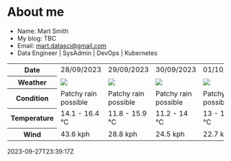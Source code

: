 # About me

- Name: Mart Smith
- My blog: TBC
- Email: [mart.datasci@gmail.com](mailto:mart.datasci6@gmail.com)
- Data Engineer | SysAdmin | DevOps | Kubernetes


<table>
    <tr>
        <th>Date</th>
        <td>28/09/2023</td><td>29/09/2023</td><td>30/09/2023</td><td>01/10/2023</td><td>02/10/2023</td><td>03/10/2023</td><td>04/10/2023</td>
    </tr>
    <tr>
        <th>Weather</th>
        <td><img src="https://cdn.weatherapi.com/weather/64x64/day/176.png"/></td><td><img src="https://cdn.weatherapi.com/weather/64x64/day/176.png"/></td><td><img src="https://cdn.weatherapi.com/weather/64x64/day/176.png"/></td><td><img src="https://cdn.weatherapi.com/weather/64x64/day/176.png"/></td><td><img src="https://cdn.weatherapi.com/weather/64x64/day/176.png"/></td><td><img src="https://cdn.weatherapi.com/weather/64x64/day/176.png"/></td><td><img src="https://cdn.weatherapi.com/weather/64x64/day/122.png"/></td>
    </tr>
    <tr>
        <th>Condition</th>
        <td width="200px">Patchy rain possible</td><td width="200px">Patchy rain possible</td><td width="200px">Patchy rain possible</td><td width="200px">Patchy rain possible</td><td width="200px">Patchy rain possible</td><td width="200px">Patchy rain possible</td><td width="200px">Overcast</td>
    </tr>
    <tr>
        <th>Temperature</th>
        <td>14.1 -  16.4 °C</td><td>11.8 -  15.9 °C</td><td>11.2 -  14 °C</td><td>13 -  17.9 °C</td><td>12.4 -  16.1 °C</td><td>11.9 -  15.1 °C</td><td>10.9 -  15.3 °C</td>
    </tr>
    <tr>
        <th>Wind</th>
        <td>43.6 kph</td><td>28.8 kph</td><td>24.5 kph</td><td>22.7 kph</td><td>22.3 kph</td><td>34.2 kph</td><td>29.5 kph</td>
    </tr>
</table>


2023-09-27T23:39:17Z

